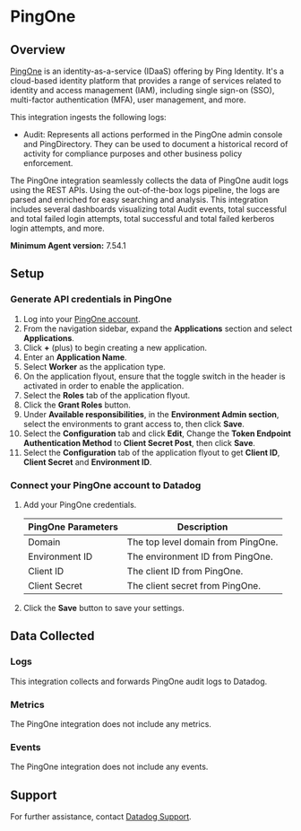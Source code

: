 # PingOne

## Overview

[PingOne][1] is an identity-as-a-service (IDaaS) offering by Ping Identity. It's a cloud-based identity platform that provides a range of services related to identity and access management (IAM), including single sign-on (SSO), multi-factor authentication (MFA), user management, and more.

This integration ingests the following logs:

- Audit: Represents all actions performed in the PingOne admin console and PingDirectory. They can be used to document a historical record of activity for compliance purposes and other business policy enforcement.

The PingOne integration seamlessly collects the data of PingOne audit logs using the REST APIs. Using the out-of-the-box logs pipeline, the logs are parsed and enriched for easy searching and analysis. This integration includes several dashboards visualizing total Audit events, total successful and total failed login attempts, total successful and total failed kerberos login attempts, and more.

**Minimum Agent version:** 7.54.1

## Setup

### Generate API credentials in PingOne

1. Log into your [PingOne account][2].
2. From the navigation sidebar, expand the **Applications** section and select **Applications**.
3. Click **+** (plus) to begin creating a new application.
4. Enter an **Application Name**.
5. Select **Worker** as the application type.
6. On the application flyout, ensure that the toggle switch in the header is activated in order to enable the application.
7. Select the **Roles** tab of the application flyout.
8. Click the **Grant Roles** button.
9. Under **Available responsibilities**, in the **Environment Admin section**, select the environments to grant access to, then click **Save**.
10. Select the **Configuration** tab and click **Edit**, Change the **Token Endpoint Authentication Method** to **Client Secret Post**, then click **Save**.
11. Select the **Configuration** tab of the application flyout to get **Client ID**, **Client Secret** and **Environment ID**.

### Connect your PingOne account to Datadog

1. Add your PingOne credentials.

    | PingOne Parameters | Description                                                                |
    | ----------------------------- | ----------------------------------------------------------------|
    | Domain                        | The top level domain from PingOne.                              |
    | Environment ID                | The environment ID from PingOne.                                |
    | Client ID                     | The client ID from PingOne.                                     |
    | Client Secret                 | The client secret from PingOne.                                 |

2. Click the **Save** button to save your settings.

## Data Collected

### Logs

This integration collects and forwards PingOne audit logs to Datadog.

### Metrics

The PingOne integration does not include any metrics.

### Events

The PingOne integration does not include any events.

## Support

For further assistance, contact [Datadog Support][3].

[1]: https://www.pingidentity.com/en.html
[2]: https://www.pingidentity.com/bin/ping/signOnLink
[3]: https://docs.datadoghq.com/help/
